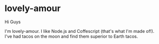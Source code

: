 # lovely-amour

Hi Guys

I'm lovely-amour. I like Node.js and Coffescript (that's what I'm made of!).
I've had tacos on the moon and find them superior to Earth tacos.
